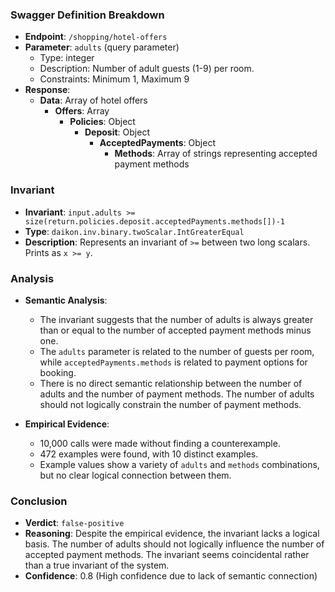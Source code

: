 ### Swagger Definition Breakdown
- **Endpoint**: `/shopping/hotel-offers`
- **Parameter**: `adults` (query parameter)
  - Type: integer
  - Description: Number of adult guests (1-9) per room.
  - Constraints: Minimum 1, Maximum 9
- **Response**:
  - **Data**: Array of hotel offers
    - **Offers**: Array
      - **Policies**: Object
        - **Deposit**: Object
          - **AcceptedPayments**: Object
            - **Methods**: Array of strings representing accepted payment methods

### Invariant
- **Invariant**: `input.adults >= size(return.policies.deposit.acceptedPayments.methods[])-1`
- **Type**: `daikon.inv.binary.twoScalar.IntGreaterEqual`
- **Description**: Represents an invariant of `>=` between two long scalars. Prints as `x >= y`.

### Analysis
- **Semantic Analysis**:
  - The invariant suggests that the number of adults is always greater than or equal to the number of accepted payment methods minus one.
  - The `adults` parameter is related to the number of guests per room, while `acceptedPayments.methods` is related to payment options for booking.
  - There is no direct semantic relationship between the number of adults and the number of payment methods. The number of adults should not logically constrain the number of payment methods.

- **Empirical Evidence**:
  - 10,000 calls were made without finding a counterexample.
  - 472 examples were found, with 10 distinct examples.
  - Example values show a variety of `adults` and `methods` combinations, but no clear logical connection between them.

### Conclusion
- **Verdict**: `false-positive`
- **Reasoning**: Despite the empirical evidence, the invariant lacks a logical basis. The number of adults should not logically influence the number of accepted payment methods. The invariant seems coincidental rather than a true invariant of the system.
- **Confidence**: 0.8 (High confidence due to lack of semantic connection)

